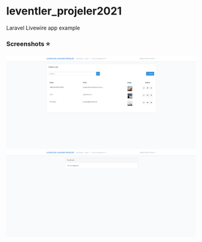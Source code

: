 # leventler_projeler2021
 Laravel Livewire app example

 ### Screenshots :star:

<img src="screenshots/1633632672854.png"/>
<img src="screenshots/1633632764987.png"/>
